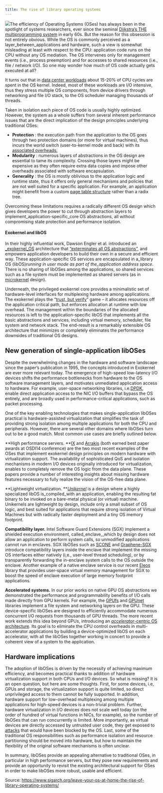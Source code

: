 ```yaml
---
title: The rise of library operating systems
---
```


![](https://www.sigarch.org/wp-content/uploads/2017/09/Fotolia_122527508_Subscription_Monthly_M-1080x675.jpg)The efficiency of Operating Systems \(OSes\) has always been in the spotlight of systems researchers, ever since the seminal [Dijkstra’s THE multiprogramming system](https://en.wikipedia.org/wiki/THE_multiprogramming_system) in early 60s. But the reason for this obsession is not entirely obvious. While the OS is commonly perceived as a layer_between_applications and hardware, such a view is somewhat misleading at least with respect to the CPU: application code runs on the CPU without any OS mediation. The OS intervenes only for management events \(i.e., process preemption\)  and for accesses to shared resources \(i.e., file / network I/O\). So one may wonder how much of OS code actually gets executed at all?

It turns out that in [data center workloads](https://research.google.com/pubs/archive/44271.pdf) about 15-20% of CPU cycles are spent in the OS kernel. Indeed, most of these workloads are I/O intensive, thus they stress multiple OS components, from device drivers through networking and file I/O stack, to the OS scheduler managing thousands of threads.

Taken in isolation each piece of OS code is usually highly optimized. However, the system as a whole suffers from several inherent performance issues that are the direct implication of the design principles underlying traditional OSes:

* **Protection**
: the execution path from the application to the OS goes through two protection domains \(or more for virtual machines\),  thus incurs the world switch \(user-to-kernel mode and back\)  with its
[associated overheads.](https://www.usenix.org/events/osdi10/tech/full_papers/Soares.pdf)
* **Modularity**
: numerous layers of abstractions in the OS design are essential to tame its complexity. Crossing those layers might be expensive as they often require extra data copies and impose other overheads associated with software encapsulation.
* **Generality**
: the OS is mostly oblivious to the application logic and runtime state, thus it offers only general mechanisms and policies that are not well suited for a specific application. For example, an application might benefit from a custom [page table structure](http://yoav.net.technion.ac.il/files/2017/07/DVMT.pdf) rather than a radix tree.

Overcoming these limitations requires a radically different OS design which gives developers the power to cut through  abstraction layers to implement_application-specific_core OS abstractions, all without compromising state protection and performance isolation.

#### Exokernel and libOS

In their highly influential work,  Dawson Engler et al. introduced an [_exokernel_OS](https://pdos.csail.mit.edu/papers/exokernel-sosp95.ps) architecture that [“exterminates all OS abstractions”](http://dl.acm.org/citation.cfm?id=822387), and empowers application developers to build their own in a secure and efficient way. These application-specific OS services are encapsulated in a_library OS \(libOS\)_running in user mode as part of the_application address space_. There is no sharing of libOSes among the applications, so shared services such as a file system must be implemented as shared servers \(as in [microkernel](https://en.wikipedia.org/wiki/Microkernel) design\).

Underneath, the privileged exokernel core provides a minimalistic set of hardware-level interfaces for multiplexing hardware among applications. The exokernel plays the “[trust, but verify](https://en.wikipedia.org/wiki/Trust,_but_verify)” game – it allocates resources off the application critical path, but enforces allocation at runtime with low overhead. The management within the boundaries of the allocated resources is left to the application-specific libOS that implements all the basic abstractions and services, including virtual memory, scheduler, file system and network stack. The end-result is a remarkably extensible OS architecture that minimizes or completely eliminates  the performance downsides of traditional OS designs.

## New generation of single-application libOSes

Despite the overwhelming changes in the hardware and software landscape since the paper’s publication in 1995, the concepts introduced in Exokernel are ever more relevant today. The emergence of high-speed low-latency I/O devices shifts the performance bottlenecks from hardware to the OS software management layers, and motivates unmediated application access to hardware. For example, user-space networking libraries, i.e.[DPDK](http://dpdk.org/),  enable direct application access to the NIC I/O buffers that bypass the OS entirely, and are broadly used in performance-critical applications, such as packet processing.

One of the key enabling technologies that makes single-application libOSes practical is hardware-assisted virtualization that simplifies the task of providing strong isolation among multiple applications for both the CPU and peripherals.  However, there are several other domains where libOSes  turn out to be a good match. Most common use cases are briefly outlined below.

**High performance servers. **[IX](https://www.usenix.org/system/files/conference/osdi14/osdi14-paper-belay.pdf) and [Arrakis](https://arrakis.cs.washington.edu/) \(both earned best paper awards at OSDI14 conference\) are the two most recent examples of the OSes that implement exokernel design principles on modern hardware with virtualization support. The availability of sophisticated QoS and isolation mechanisms in modern I/O devices originally introduced for virtualization, enables to completely remove the OS logic from the data plane. These papers provide a number of interesting insights  about  missing hardware features necessary to fully realize the vision of the OS-free data plane.

**Lightweight virtualization. **[_Unikernel_](http://dl.acm.org/citation.cfm?id=2451167) is a design where a highly specialized libOS  is_compiled_with an application, enabling the resulting fat binary to be invoked on a bare-metal physical \(or virtual\) machine. Unikernels are lightweight by design, include only a small subset of OS logic, and best suited for applications that require strong isolation of Virtual Machines but with radically faster deployment and a tiny OS memory footprint.

**Compatibility layer.**  Intel Software Guard Extensions \(SGX\) implement a shielded execution environment, called_enclave,_which by design does not allow an application to perform system calls,  so unmodified applications cannot run in enclaves.  SGX libOSes such as [SCONE](https://www.usenix.org/conference/osdi16/technical-sessions/presentation/arnautov) and [Graphene-SGX ](https://www.usenix.org/conference/atc17/technical-sessions/presentation/tsai)introduce compatibility layers inside the enclave that implement the missing OS interfaces either natively \(i,e., user-level thread scheduling\), or by transparently forwarding the in-enclave system calls to the OS outside the enclave. Another example of a native enclave service is our recent [Eleos](http://dl.acm.org/citation.cfm?id=3064219) library that provides user-space virtual memory management for SGX to boost the speed of enclave execution of large memory footprint applications.

**Accelerated systems.**  In our prior works on native GPU OS abstractions we demonstrated the performance  and programmability benefits of I/O calls made directly from GPU kernels.  For example, the [GPUfs](http://dl.acm.org/citation.cfm?id=2499368.2451169) and [GPUnet](https://www.usenix.org/system/files/conference/osdi14/osdi14-paper-kim.pdf) libraries implement a file system and networking layers on the GPU. These device-specific libOSes are designed to efficiently accommodate numerous concurrent  I/O requests from thousands of GPU threads. The more recent work extends this idea beyond GPUs, introducing an [_accelerator_-centric OS architecture](https://sites.google.com/site/silbersteinmark/Home/hotos17p2p.pdf?attredirects=0). Its goal is to eliminate the CPU control overheads in multi-accelerator applications by building a device-optimized libOS on each accelerator, with all the libOSes together working in concert to provide a coherent view of a system to the application.

## Hardware implications

The adoption of libOSes is driven by the necessity of achieving maximum  efficiency, and becomes practical thanks to  addition of hardware virtualization support in both CPUs and I/O devices.  So what is missing? It is an open question, but here are some thoughts. First, for some devices, i.e,  GPUs and storage, the  virtualization support is quite limited, so direct unprivileged access to them cannot be fully supported. In addition, hardware support for low-overhead multiplexing among multiple applications for high-speed devices is a non-trivial problem. Further, hardware virtualization in I/O devices does not scale well today \(on the order of hundred of virtual functions in NICs, for example\), so the number of libOSes that can run concurrently is limited. More importantly,  as virtual devices are directly accessed by untrusted user code, they get exposed to [attacks](https://www.usenix.org/node/190903) that would have been blocked by the OS. Last, some of the traditional OS responsibilities such as performance isolation and resource partitioning should be moved into hardware, but how to maintain the flexibility of the original software mechanisms is often unclear.

In summary, libOSes provide an appealing alternative to traditional OSes, in particular in high performance servers, but they pose new requirements and provide an opportunity to revisit the existing architectural support for OSes in order to make libOSes more robust, usable and efficient.

Source: https://www.sigarch.org/leave-your-os-at-home-the-rise-of-library-operating-systems/

